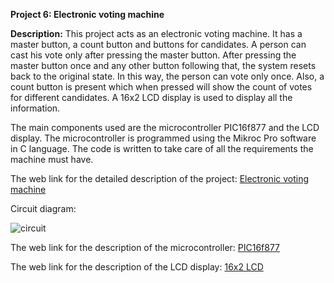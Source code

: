 __Project 6: Electronic voting machine__

__Description:__
This project acts as an electronic voting machine. It has a master button, a count button and buttons for candidates. A person can cast his vote only after pressing the master button. After pressing the master button once and any other button following that, the system resets back to the original state. In this way, the person can vote only once. Also, a count button is present which when pressed will show the count of votes for different candidates. A 16x2 LCD display is used to display all the information.

The main components used are the microcontroller PIC16f877 and the LCD display. The microcontroller is programmed using the Mikroc Pro software in C language. The code is written to take care of all the requirements the machine must have. 

The web link for the detailed description of the project: [Electronic voting machine](https://pic-microcontroller.com/electronic-voting-machine-using-pic-microcontroller/)

Circuit diagram:

![circuit](https://pic-microcontroller.com/wp-content/uploads/2015/02/Electronic-Voting-Machine-Using-PIC-Microcontroller.png)

The web link for the description of the microcontroller: [PIC16f877](https://components101.com/microcontrollers/pic16f887-microcontroller)

The web link for the description of the LCD display: [16x2 LCD](https://components101.com/16x2-lcd-pinout-datasheet)
